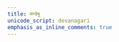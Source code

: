 ```yaml
---
title: मन्त्रेषु
unicode_script: devanagari
emphasis_as_inline_comments: true
---
```

<script>
function getSelectionWeight(url) {
  if (!url.startsWith("/mantra/") || url.includes("/sangrahAH/") || url.includes("/meta/")) {
    return 0;
  }
  let pageParams = pageUrlToParams.get(url);
  if (!pageParams || !pageParams.hasOwnProperty("practice_weight")) {
    return 1;
  }
  return pageParams.practice_weight;
}

redirectToRandomPage(getSelectionWeight);
</script>